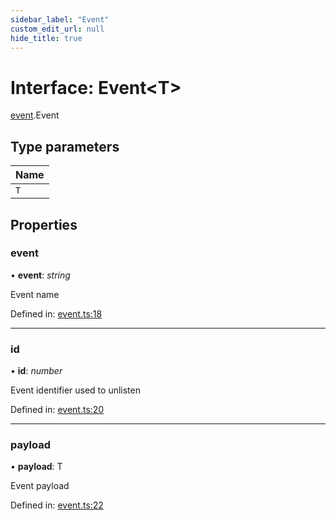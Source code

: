 ```yaml
---
sidebar_label: "Event"
custom_edit_url: null
hide_title: true
---
```


# Interface: Event<T\>

[event](../modules/event.md).Event

## Type parameters

Name |
:------ |
`T` |

## Properties

### event

• **event**: *string*

Event name

Defined in: [event.ts:18](https://github.com/tauri-apps/tauri/blob/3afef190/tooling/api/src/event.ts#L18)

___

### id

• **id**: *number*

Event identifier used to unlisten

Defined in: [event.ts:20](https://github.com/tauri-apps/tauri/blob/3afef190/tooling/api/src/event.ts#L20)

___

### payload

• **payload**: T

Event payload

Defined in: [event.ts:22](https://github.com/tauri-apps/tauri/blob/3afef190/tooling/api/src/event.ts#L22)
